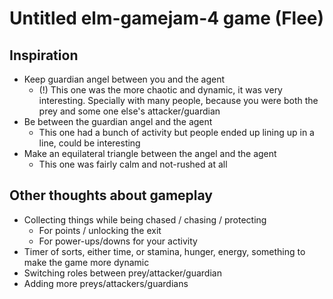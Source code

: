 # Untitled elm-gamejam-4 game (Flee)

## Inspiration

- Keep guardian angel between you and the agent
  - (!) This one was the more chaotic and dynamic, it was very interesting.
    Specially with many people, because you were both the prey and some one
    else's attacker/guardian
- Be between the guardian angel and the agent
  - This one had a bunch of activity but people ended up lining up in a line,
    could be interesting
- Make an equilateral triangle between the angel and the agent
  - This one was fairly calm and not-rushed at all

## Other thoughts about gameplay

- Collecting things while being chased / chasing / protecting
  - For points / unlocking the exit
  - For power-ups/downs for your activity
- Timer of sorts, either time, or stamina, hunger, energy, something to make the
  game more dynamic
- Switching roles between prey/attacker/guardian
- Adding more preys/attackers/guardians


